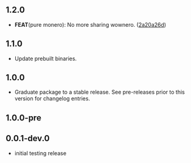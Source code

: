 ## 1.2.0

 - **FEAT**(pure monero): No more sharing wownero. ([2a20a26d](https://github.com/cypherstack/cs_monero/commit/2a20a26d3f5c5205282c06a44d65456c14eb442b))

## 1.1.0

- Update prebuilt binaries.

## 1.0.0

 - Graduate package to a stable release. See pre-releases prior to this version for changelog entries.

## 1.0.0-pre

## 0.0.1-dev.0

* initial testing release

